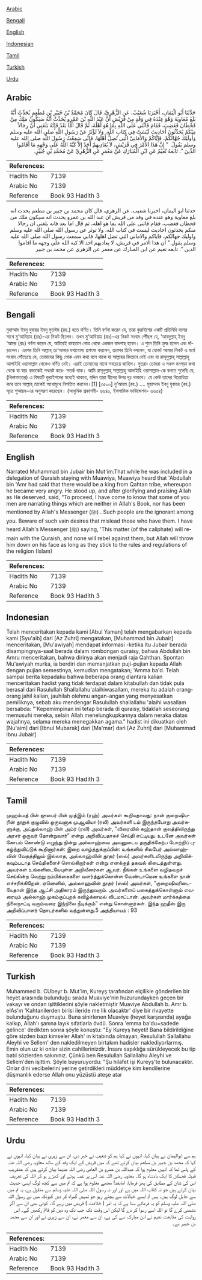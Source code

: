 [Arabic](#arabic)

[Bengali](#bengali)

[English](#english)

[Indonesian](#indonesian)

[Tamil](#tamil)

[Turkish](#turkish)

[Urdu](#urdu)

## Arabic


<div dir="rtl" lang="ar" style={{fontSize:'larger',backgroundColor:'#f8f9fa',padding:20}}>
حَدَّثَنَا أَبُو الْيَمَانِ، أَخْبَرَنَا شُعَيْبٌ، عَنِ الزُّهْرِيِّ، قَالَ كَانَ مُحَمَّدُ بْنُ جُبَيْرِ بْنِ مُطْعِمٍ يُحَدِّثُ أَنَّهُ بَلَغَ مُعَاوِيَةَ وَهْوَ عِنْدَهُ فِي وَفْدٍ مِنْ قُرَيْشٍ أَنَّ عَبْدَ اللَّهِ بْنَ عَمْرٍو يُحَدِّثُ أَنَّهُ سَيَكُونُ مَلِكٌ مِنْ قَحْطَانَ فَغَضِبَ، فَقَامَ فَأَثْنَى عَلَى اللَّهِ بِمَا هُوَ أَهْلُهُ، ثُمَّ قَالَ أَمَّا بَعْدُ فَإِنَّهُ بَلَغَنِي أَنَّ رِجَالاً مِنْكُمْ يُحَدِّثُونَ أَحَادِيثَ لَيْسَتْ فِي كِتَابِ اللَّهِ، وَلاَ تُؤْثَرُ عَنْ رَسُولِ اللَّهِ صلى الله عليه وسلم وَأُولَئِكَ جُهَّالُكُمْ، فَإِيَّاكُمْ وَالأَمَانِيَّ الَّتِي تُضِلُّ أَهْلَهَا، فَإِنِّي سَمِعْتُ رَسُولَ اللَّهِ صلى الله عليه وسلم يَقُولُ ‏ "‏ إِنَّ هَذَا الأَمْرَ فِي قُرَيْشٍ، لاَ يُعَادِيهِمْ أَحَدٌ إِلاَّ كَبَّهُ اللَّهُ عَلَى وَجْهِهِ مَا أَقَامُوا الدِّينَ ‏"‏‏.‏ تَابَعَهُ نُعَيْمٌ عَنِ ابْنِ الْمُبَارَكِ عَنْ مَعْمَرٍ عَنِ الزُّهْرِيِّ عَنْ مُحَمَّدِ بْنِ جُبَيْرٍ‏.‏
</div>
<div style={{backgroundColor:'#f8f9fa',padding:20, marginBottom: 10}}><table> <thead> <tr> <th>References:</th> <th></th> </tr> </thead> <tbody><tr><td>Hadith No</td><td>7139</td></tr><tr><td>Arabic No</td><td>7139</td></tr><tr><td>Reference</td><td>Book 93 Hadith 3</td></tr></tbody></table></div>


<div dir="rtl" lang="ar" style={{fontSize:'larger',backgroundColor:'#f8f9fa',padding:20}}>
حدثنا ابو اليمان، اخبرنا شعيب، عن الزهري، قال كان محمد بن جبير بن مطعم يحدث انه بلغ معاوية وهو عنده في وفد من قريش ان عبد الله بن عمرو يحدث انه سيكون ملك من قحطان فغضب، فقام فاثنى على الله بما هو اهله، ثم قال اما بعد فانه بلغني ان رجالا منكم يحدثون احاديث ليست في كتاب الله، ولا توثر عن رسول الله صلى الله عليه وسلم واوليك جهالكم، فاياكم والاماني التي تضل اهلها، فاني سمعت رسول الله صلى الله عليه وسلم يقول " ان هذا الامر في قريش، لا يعاديهم احد الا كبه الله على وجهه ما اقاموا الدين ". تابعه نعيم عن ابن المبارك عن معمر عن الزهري عن محمد بن جبير
</div>
<div style={{backgroundColor:'#f8f9fa',padding:20, marginBottom: 10}}><table> <thead> <tr> <th>References:</th> <th></th> </tr> </thead> <tbody><tr><td>Hadith No</td><td>7139</td></tr><tr><td>Arabic No</td><td>7139</td></tr><tr><td>Reference</td><td>Book 93 Hadith 3</td></tr></tbody></table></div>

## Bengali


<div dir="ltr" lang="bn" style={{fontSize:'larger',backgroundColor:'#f8f9fa',padding:20}}>
মুহাম্মাদ ইবনু যুবায়র ইবনু মুতঈম (রহ.) হতে বর্ণিত। তিনি বর্ণনা করেন যে, তারা কুরাইশের একটি প্রতিনিধি দলের সাথে মু‘আবিয়াহ (রাঃ)-এর নিকট ছিলেন। তখন মু‘আবিয়াহ (রাঃ)-এর নিকট সংবাদ পৌঁছল যে, ‘আবদুল্লাহ্ ইবনু ‘আমর (রাঃ) বর্ণনা করেন যে, অচিরেই কাহতান গোত্র থেকে একজন বাদশাহ্ হবেন। এ শুনে তিনি ক্রুদ্ধ হলেন এবং দাঁড়ালেন। এরপর তিনি আল্লাহ্ তা‘আলার যথাযোগ্য প্রশংসা করলেন, তারপর তিনি বললেন, যা হোক! আমার নিকট এ মর্মে সংবাদ পৌঁছেছে যে, তোমাদের কিছু লোক এমন কথা বলে থাকে যা আল্লাহর কিতাবে নেই এবং যা রাসূলুল্লাহ্ সাল্লাল্লাহু আলাইহি ওয়াসাল্লাম থেকেও বর্ণিত নেই। এরাই তোমাদের মাঝে সবচেয়ে জাহিল। সুতরাং তোমরা এ সকল মনগড়া কথা থেকে যা স্বয়ং বক্তাকেই পথভ্রষ্ট করে- সতর্ক থাক। আমি রাসূলুল্লাহ্ সাল্লাল্লাহু আলাইহি ওয়াসাল্লাম-কে বলতে শুনেছি যে, (খিলাফাতের) এ বিষয়টি কুরাইশদের মধ্যেই থাকবে, যদ্দিন তারা দ্বীনের উপর দৃঢ় থাকবে। যে কেউ তাদের বিরোধিতা করে তবে আল্লাহ্ তাকেই অধোমুখে নিপতিত করবেন।[1] [৩৫০০] নু‘আয়ম (রহ.) .... মুহাম্মাদ ইবনু যুবায়র (রহ.) সূত্রে শুআয়ব-এর অনুসরণ করেছেন। (আধুনিক প্রকাশনী- ৬৬৪০, ইসলামিক ফাউন্ডেশন- ৬৬৫৪)
</div>
<div style={{backgroundColor:'#f8f9fa',padding:20, marginBottom: 10}}><table> <thead> <tr> <th>References:</th> <th></th> </tr> </thead> <tbody><tr><td>Hadith No</td><td>7139</td></tr><tr><td>Arabic No</td><td>7139</td></tr><tr><td>Reference</td><td>Book 93 Hadith 3</td></tr></tbody></table></div>

## English


<div dir="ltr" lang="en" style={{fontSize:'larger',backgroundColor:'#f8f9fa',padding:20}}>
Narrated Muhammad bin Jubair bin Mut'im:That while he was included in a delegation of Quraish staying with Muawiya, Muawiya heard that 'Abdullah bin 'Amr had said that there would be a king from Qahtan tribe, whereupon he became very angry. He stood up, and after glorifying and praising Allah as He deserved, said, "To proceed, I have come to know that some of you men are narrating things which are neither in Allah's Book, nor has been mentioned by Allah's Messenger (ﷺ) . Such people are the ignorant among you. Beware of such vain desires that mislead those who have them. I have heard Allah's Messenger (ﷺ) saying, 'This matter (of the caliphate) will remain with the Quraish, and none will rebel against them, but Allah will throw him down on his face as long as they stick to the rules and regulations of the religion (Islam)
</div>
<div style={{backgroundColor:'#f8f9fa',padding:20, marginBottom: 10}}><table> <thead> <tr> <th>References:</th> <th></th> </tr> </thead> <tbody><tr><td>Hadith No</td><td>7139</td></tr><tr><td>Arabic No</td><td>7139</td></tr><tr><td>Reference</td><td>Book 93 Hadith 3</td></tr></tbody></table></div>

## Indonesian


<div dir="ltr" lang="id" style={{fontSize:'larger',backgroundColor:'#f8f9fa',padding:20}}>
Telah menceritakan kepada kami [Abul Yaman] telah mengabarkan kepada kami [Syu'aib] dari [Az Zuhri] mengatakan, [Muhammad bin Jubair] menceritakan, [Mu'awiyah] mendapat informasi -ketika itu Jubair berada disampingnya-saat berada dalam rombongan quraisy, bahwa Abdullah bin Amru menceritakan, bahwa dirinya akan menjadi raja Qahthan. Spontan Mu'awiyah murka, ia berdiri dan memanjatkan puji-pujian kepada Allah dengan pujian semestinya, kemudian mengatakan; 'Amma ba'd. Telah sampai berita kepadaku bahwa beberapa orang diantara kalian menceritakan hadist yang tidak terdapat dalam kitabullah dan tidak pula berasal dari Rasulullah Shallallahu'alaihiwasallam, mereka itu adalah orang-orang jahil kalian, jauhilah olehmu angan-angan yang menyesatkan pemiliknya, sebab aku mendengar Rasulullah shallallahu 'alaihi wasallam bersabda: "'Kepemimpinan ini tetap berada di quraisy, tidaklah seseorang memusuhi mereka, selain Allah menelungkupkannya dalam neraka diatas wajahnya, selama mereka menegakkan agama." hadist ini dikuatkan oleh [Nu'aim] dari [Ibnul Mubarak] dari [Ma'mar] dari [Az Zuhri] dari [Muhammad Ibnu Jubair]
</div>
<div style={{backgroundColor:'#f8f9fa',padding:20, marginBottom: 10}}><table> <thead> <tr> <th>References:</th> <th></th> </tr> </thead> <tbody><tr><td>Hadith No</td><td>7139</td></tr><tr><td>Arabic No</td><td>7139</td></tr><tr><td>Reference</td><td>Book 93 Hadith 3</td></tr></tbody></table></div>

## Tamil


<div dir="ltr" lang="ta" style={{fontSize:'larger',backgroundColor:'#f8f9fa',padding:20}}>
முஹம்மத் பின் ஜுபைர் பின் முத்இம் (ரஹ்) அவர்கள் கூறியதாவது: நான் குறைஷியரின் தூதுக் குழுவில் ஒருவனாக முஆவியா (ரலி) அவர்களி டம் இருந்தபோது அவர்களுக்கு, அப்துல்லாஹ் பின் அம்ர் (ரலி) அவர்கள், “விரைவில் கஹ்தான் குலத்திலிருந்து அரசர் ஒருவர் தோன்றுவார்” என்று அறிவிப்பதாகச் செய்தி எட்டியது. உடனே அவர்கள் கோபம் கொண்டு எழுந்து நின்று அல்லாஹ்வை அவனுடைய தகுதிக்கேற்ப போற்றிப் புகழ்ந்துவிட்டுக் கூறினார்கள்: இறை வாழ்த்துக்குப்பின்: உங்களில் சிலபேர் அல்லாஹ்வின் வேதத்திலும் இல்லாத, அல்லாஹ்வின் தூதர் (ஸல்) அவர்களிடமிருந்து அறிவிக்கவும்படாத செய்திகளைச் சொல்கிறார்கள் என்று எனக்குத் தகவல் கிடைத்துள்ளது. அவர்கள் உங்களிடையேயுள்ள அறிவீனர்கள் ஆவர். நீங்கள் உங்களை வழிதவறச் செய்கின்ற வெற்று நம்பிக்கைகளை வளர்த்துக்கொள்ள வேண்டாமென உங்களை நான் எச்சரிக்கிறேன். ஏனெனில், அல்லாஹ்வின் தூதர் (ஸல்) அவர்கள், “குறைஷியரிடையேதான் இந்த ஆட்சி அதிகாரம் இருந்துவரும். அவர்களைப் பகைத்துக்கொள்ளும் எவரையும் அல்லாஹ் முகம்குப்புறக் கவிழ்க்காமல் விடமாட்டான். அவர்கள் மார்க்கத்தை நிலைநாட்டி வரும்வரை இந்நிலை நீடிக்கும்” என்று சொன்னார்கள். இந்த ஹதீஸ் இரு அறிவிப்பாளர் தொடர்களில் வந்துள்ளது.5 அத்தியாயம் : 93
</div>
<div style={{backgroundColor:'#f8f9fa',padding:20, marginBottom: 10}}><table> <thead> <tr> <th>References:</th> <th></th> </tr> </thead> <tbody><tr><td>Hadith No</td><td>7139</td></tr><tr><td>Arabic No</td><td>7139</td></tr><tr><td>Reference</td><td>Book 93 Hadith 3</td></tr></tbody></table></div>

## Turkish


<div dir="ltr" lang="tr" style={{fontSize:'larger',backgroundColor:'#f8f9fa',padding:20}}>
Muhammed b. CUbeyr b. Mut'im, Kureyş tarafından elçilikle gönderilen bir heyet arasında bulunduğu sırada Muaviye'nin huzurundayken geçen bir vakayı ve ondan işittiklerini şöyle nakletmiştir Muaviye Abdullah b. Amr b. elAs'ın 'Kahtanilerden birisi ileride me lik olacaktır' diye bir rivayette bulunduğunu duymuştu. Buna sinirlenen Muaviye (heyet karşısında) ayağa kalkıp, Allah'ı şanına layık sıfatlarla övdü. Sonra 'emma ba'du=sadede gelince' dedikten sonra şöyle konuştu: "Ey Kureyş heyeti! Bana bildirildiğine göre sizden bazı kimseler Allah' ın kitabında olmayan, Resulullah Sallallahu Aleyhi ve Sellem' den nakledilmeyen birtakım hadisler naklediyorlarmış. Emin olun uz ki onlar sizin cahillerinizdir. İnsanı sapıklığa sürükleyecek bu tip batıl sözlerden sakınınız. Çünkü ben Resulullah Sallallahu Aleyhi ve Sellem'den işittim. Şöyle buyuruyordu: "Şu hilafet işi Kureyş'te bulunacaktır. Onlar dini vecibelerini yerine getirdikleri müddetçe kim kendilerine düşmanlık ederse Allah onu yüzüstü ateşe atar
</div>
<div style={{backgroundColor:'#f8f9fa',padding:20, marginBottom: 10}}><table> <thead> <tr> <th>References:</th> <th></th> </tr> </thead> <tbody><tr><td>Hadith No</td><td>7139</td></tr><tr><td>Arabic No</td><td>7139</td></tr><tr><td>Reference</td><td>Book 93 Hadith 3</td></tr></tbody></table></div>

## Urdu


<div dir="rtl" lang="ur" style={{fontSize:'larger',backgroundColor:'#f8f9fa',padding:20}}>
ہم سے ابوالیمان نے بیان کیا، انہوں نے کہا ہم کو شعیب نے خبر دی، ان سے زہری نے بیان کیا، انہوں نے کہا کہ محمد بن جبیر بن مطعم بیان کرتے تھے کہ میں قریش کے ایک وفد کے ساتھ معاویہ رضی اللہ عنہ کے پاس تھا کہ انہیں معلوم ہوا کہ عبداللہ بن عمرو بن العاص رضی اللہ عنہما بیان کرتے ہیں کہ عنقریب قبیلہ قحطان کا ایک بادشاہ ہو گا۔ معاویہ رضی اللہ عنہ اس پر غصہ ہوئے اور کھڑے ہو کر اللہ کی تعریف اس کی شان کے مطابق کی پھر فرمایا، امابعد! مجھے معلوم ہوا ہے کہ تم میں سے کچھ لوگ ایسی حدیث بیان کرتے ہیں جو نہ کتاب اللہ میں ہے اور اور نہ رسول اللہ صلی اللہ علیہ وسلم سے منقول ہے، یہ تم میں سے جاہل لوگ ہیں۔ پس تم ایسے خیالات سے بچتے رہو جو تمہیں گمراہ کر دیں کیونکہ میں نے رسول اللہ صلی اللہ علیہ وسلم کو یہ فرماتے سنا ہے کہ یہ امر ( خلافت ) قریش میں رہے گا۔ کوئی بھی ان سے اگر دشمنی کرے گا تو اللہ اسے رسوا کر دے گا لیکن اس وقت تک جب تک وہ دین کو قائم رکھیں گے۔ اس روایت کی متابعت نعیم نے ابن مبارک سے کی ہے، ان سے معمر نے، ان سے زہری نے اور ان سے محمد بن جبیر نے۔
</div>
<div style={{backgroundColor:'#f8f9fa',padding:20, marginBottom: 10}}><table> <thead> <tr> <th>References:</th> <th></th> </tr> </thead> <tbody><tr><td>Hadith No</td><td>7139</td></tr><tr><td>Arabic No</td><td>7139</td></tr><tr><td>Reference</td><td>Book 93 Hadith 3</td></tr></tbody></table></div>